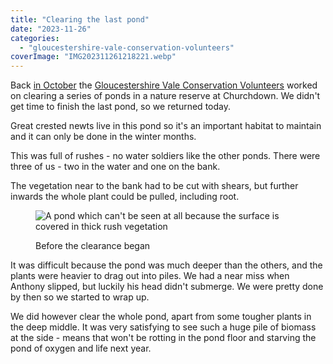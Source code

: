 ```yaml
---
title: "Clearing the last pond"
date: "2023-11-26"
categories: 
  - "gloucestershire-vale-conservation-volunteers"
coverImage: "IMG202311261218221.webp"
---
```


Back [in October](https://diary.uncountable.uk/2023/10/maintaining-pond-habitats/) the [Gloucestershire Vale Conservation Volunteers](http://www.gvcv.org.uk/) worked on clearing a series of ponds in a nature reserve at Churchdown. We didn't get time to finish the last pond, so we returned today.

Great crested newts live in this pond so it's an important habitat to maintain and it can only be done in the winter months.

This was full of rushes - no water soldiers like the other ponds. There were three of us - two in the water and one on the bank.

The vegetation near to the bank had to be cut with shears, but further inwards the whole plant could be pulled, including root.

<figure>

![A pond which can't be seen at all because the surface is covered in thick rush vegetation](images/IMG202311261000411-1024x768.webp)

<figcaption>

Before the clearance began

</figcaption>

</figure>

It was difficult because the pond was much deeper than the others, and the plants were heavier to drag out into piles. We had a near miss when Anthony slipped, but luckily his head didn't submerge. We were pretty done by then so we started to wrap up.

We did however clear the whole pond, apart from some tougher plants in the deep middle. It was very satisfying to see such a huge pile of biomass at the side - means that won't be rotting in the pond floor and starving the pond of oxygen and life next year.
